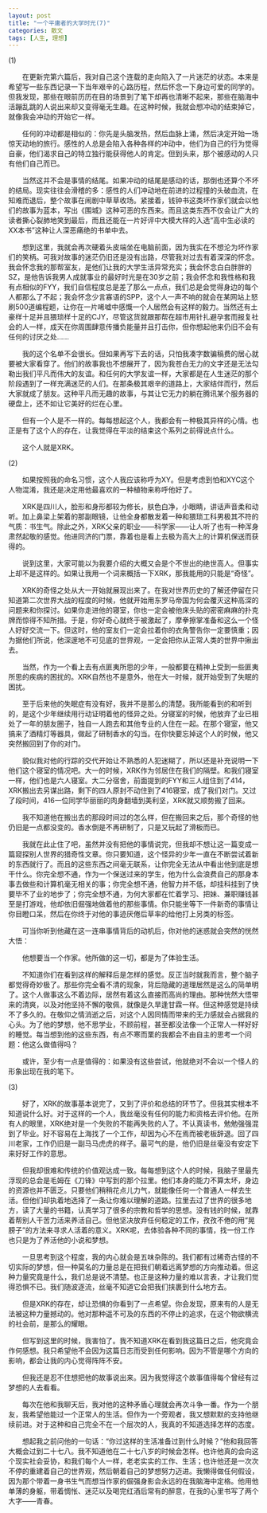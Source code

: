 ```yaml
---
layout: post
title: "一个平庸者的大学时光(7)"
categories: 散文
tags: [人生, 理想]
---
```


(1)

　　在更新完第六篇后，我对自己这个连载的走向陷入了一片迷茫的状态。本来是希望写一些东西记录一下当年艰辛的心路历程，然后怀念一下身边可爱的同学的。但我发现，那些在眼前历历在目的场景到了笔下却再也清晰不起来，那些在脑海中活蹦乱跳的人说出来却又变得毫无生趣。在这种时候，我就会想冲动的结束掉它，就像我会冲动的开始它一样。

　　任何的冲动都是相似的：你先是头脑发热，然后血脉上涌，然后决定开始一场惊天动地的旅行。感性的人总是会陷入各种各样的冲动中，他们为自己的行为觉得自豪，他们渴求自己的特立独行能获得他人的肯定。但到头来，那个被感动的人只有他们自己而已。

　　当然这并不会是事情的结尾。如果冲动的结尾是感动的话，那倒也还算个不坏的结局。现实往往会滑稽的多：感性的人们冲动地在前进的过程撞的头破血流，在知难而退后，整个故事在闹剧中草草收场。紧接着，钱钟书这类坏作家们就会以他们的故事为蓝本，写出《围城》这种可恶的东西来。而且这类东西不仅会让广大的读者撕心裂肺地笑到最后，而且还能在一片好评中大模大样的入选“高中生必读的XX本书”这种让人深恶痛绝的书单中去。

　　想到这里，我就会再次硬着头皮端坐在电脑前面，因为我实在不想沦为坏作家们的笑柄。可我对故事的迷茫仍旧还是没有出路，尽管我对过去有着深深的怀念。我会怀念我的那帮室友，是他们让我的大学生活异常充实；我会怀念白白胖胖的SZ，是他告诉我男人成就事业的最好时光是在30岁之前；我会怀念和我性格和我有点相似的FYY，我们自信程度总是差了那么一点点，我们总是会觉得身边的每个人都那么了不起；我会怀念少言寡语的SPP，这个人一声不响的就会在某网站上怒刷500道编程题，让你在一片唏嘘中感慨一个人居然会有这样的毅力。当然还有土豪样十足并且猥琐样十足的CJY，尽管这货就跟那帮在超市用针扎避孕套而报复社会的人一样，成天在你周围肆意传播负能量并且打击你，但你想起他来仍旧不会有任何的讨厌之处……

　　我的这个名单不会很长。但如果再写下去的话，只怕我凑字数骗稿费的居心就要被大家看穿了。他们的故事我也不想展开了，因为我苍白无力的文字还是无法勾勒出我们平凡而伟大的友谊。和任何的大学友谊一样，大家都是在人生迷茫的那个阶段遇到了一样充满迷茫的人们。在那条极其艰辛的道路上，大家结伴而行，然后大家就成了朋友。这种平凡而无趣的故事，与其让它无力的躺在腾讯某个服务器的硬盘上，还不如让它美好的烂在心里。

　　但有一个人是不一样的。每每想起这个人，我都会有一种极其异样的心情。也正是有了这个人的存在，让我觉得在平淡的结束这个系列之前得说点什么。

　　这个人就是XRK。

(2)

　　如果按照我的命名习惯，这个人我应该称呼为XY。但是考虑到怕和XYC这个人物混淆，我还是决定用他最喜欢的一种植物来称呼他好了。

　　XRK是四川人，脸形和身形都较为修长，肤色白净，小眼睛，讲话声音柔和动听。加上鼻梁上架着的那副眼镜，让他全身都散发着一种和猥琐工科男极其不符的气质：书生气。除此之外，XRK父亲的职业——科学家——让人听了也有一种浑身肃然起敬的感觉。他进同济的门票，靠着也是看上去极为高大上的计算机保送而获得的。

　　说到这里，大家可能以为我要介绍的大概又会是个不世出的绝世高人。但事实上却不是这样的。如果让我用一个词来概括一下XRK，那我能用的只能是“奇怪”。

　　XRK的奇怪之处从大一开始就展现出来了。在我对世界历史的了解还停留在只知道第二次世界大战的程度的时候，他就开始用东罗马帝国为何会覆灭这种高深的问题来和你探讨。如果你走进他的寝室，你也一定会被他床头贴的密密麻麻的扑克牌而惊得不知所措。于是，你好奇心就终于被激起了，摩拳擦掌准备和这么一个怪人好好交流一下。但这时，他的室友们一定会拉着你的衣角警告你一定要慎重；因为据他们所说，他深邃地不可见底的世界观，一定会把你从正常人类的世界中揪出去。

　　当然，作为一个看上去有点匪夷所思的少年，一般都要在精神上受到一些匪夷所思的疾病的困扰的。XRK自然也不是意外，他在大一时候，就开始受到了失眠的困扰。

　　至于后来他的失眠症有没有好，我并不是那么的清楚。我所能看到的和听到的，是这个少年继续用行动证明着他的怪异之处。分寝室的时候，他放弃了业已相处了一年的朋友圈子，独自一人跑去和其他专业的人住在一起。在那个寝室，他又搞来了酒精灯等器具，做起了研制香水的勾当。在你快要忘掉这个人的时候，他又突然搬回到了你的对门。

　　貌似我对他的行踪的交代开始让不熟悉的人犯迷糊了，所以还是补充说明一下他们这个寝室的情况吧。大一的时候，XRK作为邻居住在我们的隔壁。和我们寝室一样，他们也是六人寝室。大二分宿舍，前面提到的FYY和三人组住到了414，XRK搬出去另谋出路，剩下的四人原封不动住到了416寝室，成了我们对门。又过了段时间，416一位同学华丽丽的肉身翻墙到美利坚，XRK就又顺势搬了回来。

　　我不知道他在搬出去的那段时间过的怎么样，但在搬回来之后，那个奇怪的他仍旧是一点都没变的。香水倒是不再研制了，只是又玩起了滑板而已。

　　我就在此止住了吧，虽然并没有把他的事情说完，但我却不想让这一篇变成一篇窥探别人世界的猎奇性文章。你只要知道，这个怪异的少年一直在不断尝试着新的东西就行了。而且的这些东西之间毫无联系，让你完全无法从中看出他到底是想干什么。你完全想不通，作为一个保送过来的学生，他为什么会浪费自己的那身本事去做些和计算机毫无相关的事；你完全想不通，他智力并不低，却挂科挂到了快要毕不了业的地步了；你完全想不通，为何大家都在忙着学习、把妹、兼职赚钱甚至是打游戏，他却依旧倔强地做着他的那些事情。你只能坐等下一件新奇的事情让你目瞪口呆，然后在你终于对他的事迹厌倦后草率的给他打上另类的标签。

　　可当你听到他藏在这一连串事情背后的动机后，你对他的迷惑就会突然的恍然大悟：

　　他想要当一个作家。他所做的这一切，都是为了体验生活。

　　不知道你们在看到这样的解释后是怎样的感觉。反正当时就我而言，整个脑子都觉得奇妙极了。那些你完全看不清的现象，背后隐藏的道理居然是这么的简单明了。这个人做事这么不着边际，居然有着这么直接而高尚的理由。那种恍然大悟带来的清爽，以及对他坚持不懈的敬佩，就像是久旱逢甘霖一样。但这种感觉是持续不了多久的。在敬仰之情消逝之后，对这个人因同情而带来的无力感就会占据我的心头。为了他的梦想，他不思学业，不顾前程，甚至都没法像一个正常人一样好好的睡觉。每当想到他的这些东西，有点不寒而栗的我都会不由自主的思考一个问题：他这么做值得吗？

　　或许，至少有一点是值得的：如果没有这些尝试，他就绝对不会以一个怪人的形象出现在我的笔下。

(3)

　　好了，XRK的故事基本说完了，又到了评价和总结的环节了。但我其实根本不知道说什么好。对于这样的一个人，我丝毫没有任何的能力和资格去评价他。在所有人的眼里，XRK绝对是一个失败的不能再失败的人了。不认真读书，勉勉强强混到了毕业。好不容易在上海找了一个工作，却因为心不在焉而被老板辞退。回了四川老家，工作仍旧是一副马马虎虎的样子。最可气的是，他仍旧是丝毫没有安定下来好好工作的意思。

　　但我却很难和传统的价值观达成一致。每每想到这个人的时候，我脑子里最先浮现的总会是毛姆在《刀锋》中写到的那个拉里。他们本身的能力不算太坏，身边的资源也并不匮乏。只要他们稍稍花点儿力气，就能像任何一个普通人一样去生活。但他们却执着地选择了一条让你难以理解的道路。拉里去过了世界的很多地方，读了大量的书籍，认真学习了很多的宗教和哲学的思想。没有钱的时候，就靠着帮别人干苦力活来养活自己。但他坚决放弃任何稳定的工作，孜孜不倦的用“晃膀子”的方法来寻求人活着的意义。XRK呢，去体验各种不同的事情，找一份工作也只是为了养活他的小说和梦想。

　　一旦思考到这个程度，我的内心就会是五味杂陈的。我们都有过稀奇古怪的不切实际的梦想，但一种莫名的力量总是在把我们朝着远离梦想的方向推动着。但这种力量究竟是什么，我们总是说不清楚。也正是这种力量的难以言表，才让我们觉得恐惧不已。我们随波逐流，丝毫不知道它会把我们挟裹到什么地方去。

　　但是XRK的存在，却让恐惧的你看到了一点希望。你会发现，原来有的人是无法被这种力量撼动的。他对那种遥不可及的东西的不停止的追求，在这个物欲横流的社会前，是那么的耀眼。

　　但写到这里的时候，我害怕了。我不知道XRK在看到我这篇日之后，他究竟会作何感想。我只希望他不会因为这篇日志而受到任何影响。因为不管是哪个方向的影响，都会让我的内心觉得阵阵不安。

　　但我还是忍不住想把他的故事说出来。因为我觉得这个故事值得每个曾经有过梦想的人去看看。

　　每次在他和我聊天后，我对他的这种矛盾心理就会再次斗争一番。作为一个朋友，我希望他能过一个正常人的生活。但作为一个旁观者，我又想默默的支持他继续前进。对于这种和自己完全不在一个层次的人，我真的不知道选择怎样的态度。

　　想起我之前问他的一句话：“你过这样的生活准备过到什么时候？”他和我回答大概会过到二十七八。我不知道他在二十七八岁的时候会怎样。也许他真的会向这个现实社会妥协，和我们每个人一样，老老实实的工作、生活；也许他还是一次次不停的重建着自己的世界观，然后朝着自己的梦想努力迈进。我懒得做任何假设，因为那个带着一身书生气而想当作家的倔强身影会永远的在我脑海中定格。他用他单薄的身躯，带着惆怅、迷茫以及喝完红酒后常有的醉意，在我的心里书写了两个大字——青春。
